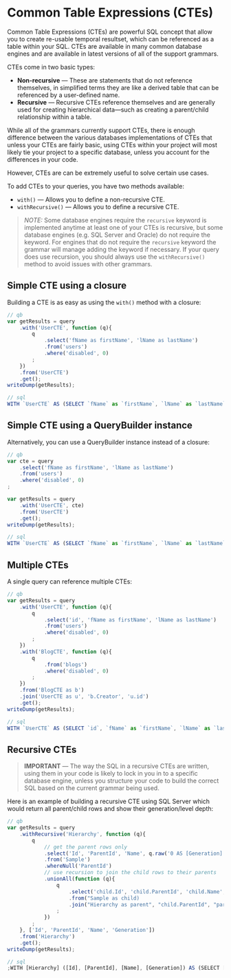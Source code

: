 # Common Table Expressions (CTEs)

Common Table Expressions (CTEs) are powerful SQL concept that allow you to create re-usable temporal resultset, which can be referenced as a table within your SQL. CTEs are available in many common database engines and are available in latest versions of all of the support grammars.

CTEs come in two basic types:

* **Non-recursive** — These are statements that do not reference themselves, in simplified terms they are like a derived table that can be referenced by a user-defined name.
* **Recursive** — Recursive CTEs reference themselves and are generally used for creating hierarchical data—such as creating a parent/child relationship within a table. 

While all of the grammars currently support CTEs, there is enough difference between the various databases implementations of CTEs that unless your CTEs are fairly basic, using CTEs within your project will most likely tie your project to a specific database, unless you account for the differences in your code.

However, CTEs are can be extremely useful to solve certain use cases.

To add CTEs to your queries, you have two methods available:

* `with()` — Allows you to define a non-recursive CTE.
* `withRecursive()` — Allows you to define a recursive CTE.

> *NOTE:* Some database engines require the `recursive` keyword is implemented anytime at least one of your CTEs is recursive, but some database engines (e.g. SQL Server and Oracle) do not require the keyword. For engines that do not require the `recursive` keyword the grammar will manage adding the keyword if necessary. If your query does use recursion, you should always use the `withRecursive()` method to avoid issues with other grammars.

## Simple CTE using a closure

Building a CTE is as easy as using the `with()` method with a closure:

```javascript
// qb
var getResults = query
	.with('UserCTE', function (q){
		q
			.select('fName as firstName', 'lName as lastName')
			.from('users')
			.where('disabled', 0)
		;
	})
	.from('UserCTE')
	.get();
writeDump(getResults);

// sql
WITH `UserCTE` AS (SELECT `fName` as `firstName`, `lName` as `lastName` FROM `users` WHERE `disabled` = 0) SELECT * FROM `UserCTE`
```


## Simple CTE using a QueryBuilder instance

Alternatively, you can use a QueryBuilder instance instead of a closure:

```javascript
// qb
var cte = query
	.select('fName as firstName', 'lName as lastName')
	.from('users')
	.where('disabled', 0)
;

var getResults = query
	.with('UserCTE', cte)
	.from('UserCTE')
	.get();
writeDump(getResults);

// sql
WITH `UserCTE` AS (SELECT `fName` as `firstName`, `lName` as `lastName` FROM `users` WHERE `disabled` = 0) SELECT * FROM `UserCTE`
```


## Multiple CTEs

A single query can reference multiple CTEs:

```javascript
// qb
var getResults = query
	.with('UserCTE', function (q){
		q
			.select('id', 'fName as firstName', 'lName as lastName')
			.from('users')
			.where('disabled', 0)
		;
	})
	.with('BlogCTE', function (q){
		q
			.from('blogs')
			.where('disabled', 0)
		;
	})
	.from('BlogCTE as b')
	.join('UserCTE as u', 'b.Creator', 'u.id')
	.get();
writeDump(getResults);

// sql
WITH `UserCTE` AS (SELECT `id`, `fName` as `firstName`, `lName` as `lastName` FROM `users` WHERE `disabled` = 0), `BlogCTE` AS (SELECT * FROM `blogs` WHERE `disabled` = 0) SELECT * FROM `BlogCTE` AS `b` INNER JOIN `UserCTE` AS `u` ON `b`.`Creator` = `u`.`id`
```


## Recursive CTEs

> **IMPORTANT** — The way the SQL in a recursive CTEs are written, using them in your code is likely to lock in you in to a specific database engine, unless you structure your code to build the correct SQL based on the current grammar being used.

Here is an example of building a recursive CTE using SQL Server which would return all parent/child rows and show their generation/level depth:

```javascript
// qb
var getResults = query
	.withRecursive('Hierarchy', function (q){
		q
			// get the parent rows only
			.select('Id', 'ParentId', 'Name', q.raw('0 AS [Generation]'))
			.from('Sample')
			.whereNull('ParentId')
			// use recursion to join the child rows to their parents
			.unionAll(function (q){
				q
					.select('child.Id', 'child.ParentId', 'child.Name', q.raw('[parent].[Generation] + 1'))
					.from("Sample as child)
					.join("Hierarchy as parent", "child.ParentId", "parent.Id")
				;
			})
		;
	}, ['Id', 'ParentId', 'Name', 'Generation'])
	.from('Hierarchy')
	.get();
writeDump(getResults);

// sql
;WITH [Hierarchy] ([Id], [ParentId], [Name], [Generation]) AS (SELECT [Id], [ParentId], [Name], 0 AS [Generation] FROM [Sample] WHERE [ParentId] IS NULL UNION ALL SELECT [child].[Id], [child].[ParentId], [child].[Name], [parent].[Generation] + 1 FROM [Sample] AS [child] INNER JOIN [Hierarchy] AS [parent] ON [child].[ParentId] = [parent].[Id]) SELECT * FROM [Hierarchy]
```

